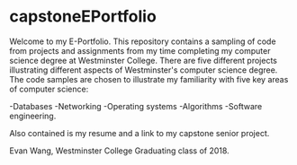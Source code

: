 # capstoneEPortfolio

Welcome to my E-Portfolio. This repository contains a sampling of code from projects and assignments from my time completing my computer science degree at Westminster College. There are five different projects illustrating different aspects of Westminster's computer science degree.
The code samples are chosen to illustrate my familiarity with five key areas of computer science:

-Databases
-Networking
-Operating systems
-Algorithms
-Software engineering. 

Also contained is my resume and a link to my capstone senior project.

Evan Wang, Westminster College Graduating class of 2018.
